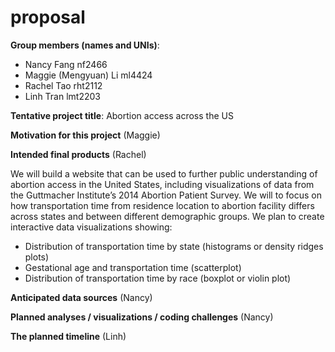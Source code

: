 proposal
================

**Group members (names and UNIs)**:

  - Nancy Fang nf2466  
  - Maggie (Mengyuan) Li ml4424  
  - Rachel Tao rht2112  
  - Linh Tran lmt2203

**Tentative project title**: Abortion access across the US

**Motivation for this project** (Maggie)

**Intended final products** (Rachel)

We will build a website that can be used to further public understanding
of abortion access in the United States, including visualizations of
data from the Guttmacher Institute’s 2014 Abortion Patient Survey. We
will to focus on how transportation time from residence location to
abortion facility differs across states and between different
demographic groups. We plan to create interactive data visualizations
showing:

  - Distribution of transportation time by state (histograms or density
    ridges plots)
  - Gestational age and transportation time (scatterplot)
  - Distribution of transportation time by race (boxplot or violin plot)

**Anticipated data sources** (Nancy)

**Planned analyses / visualizations / coding challenges** (Nancy)

**The planned timeline** (Linh)
